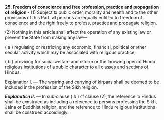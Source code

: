 **25. Freedom of conscience and free profession, practice and propagation of religion:-**
(1) Subject to public order, morality and health and to the other provisions of this Part, all persons are equally entitled to freedom of conscience and the right freely to profess, practice and propagate religion.

(2) Nothing in this article shall affect the operation of any existing law or prevent the State from making any law—

( a ) regulating or restricting any economic, financial, political or other secular activity which may be associated with religious practice;

( b ) providing for social welfare and reform or the throwing open of Hindu religious institutions of a public character to all classes and sections of Hindus.

Explanation I. — The wearing and carrying of kirpans shall be deemed to be included in the profession of the Sikh religion.

**_Explanation II._** **—** In sub-clause ( _b_ ) of clause (2), the reference to Hindus shall be construed as including a reference to persons professing the Sikh, Jaina or Buddhist religion, and the reference to Hindu religious institutions shall be construed accordingly.